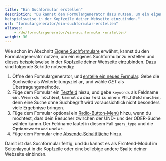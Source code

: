 ```yaml
---
title: "Ein Suchformular erstellen"
description: "Du kannst den Formulargenerator dazu nutzen, um ein eigenes Suchformular zu erstellen und dieses 
beispielsweise in der Kopfzeile deiner Webseite einzubinden."
url: "formulargenerator/ein-suchformular-erstellen"
aliases:
    - /de/formulargenerator/ein-suchformular-erstellen/
weight: 30
--- 
```


Wie schon im Abschnitt [Eigene Suchformulare](../../modulverwaltung/website-suche/#eigene-suchformulare) erwähnt, 
kannst du den Formulargenerator nutzen, um ein eigenes Suchformular zu erstellen und dieses beispielsweise in der 
Kopfzeile deiner Webseite einzubinden. Dazu sind folgende Schritte notwendig:

1. Öffne den Formulargenerator, und 
[erstelle ein neues Formular](../../formulargenerator/formulare/#formular-konfiguration). Gebe die Suchseite als 
Weiterleitungsziel an, und wähle *GET* als Übertragungsmethode.
2. Füge dem Formular ein [Textfeld](../../formulargenerator/formularfelder/#textfeld) hinzu, und gebe `keywords` als 
Feldname ein. Wenn du möchtest, kannst du das Feld zu einem Pflichtfeld machen, denn eine Suche ohne Suchbegriff wird 
voraussichtlich nicht besonders viele Ergebnisse bringen.
3. Füge dem Formular optional ein [Radio-Button-Menü](../../formulargenerator/formularfelder/#radio-button-menue) 
hinzu, wenn du möchtest, dass dein Besucher zwischen der UND- und der ODER-Suche wählen kannn. Der Feldname lautet in 
diesem Fall `query_type` und die Optionswerte `and` und `or`.
4. Füge dem Formular eine [Absende-Schaltfläche](../../formulargenerator/formularfelder/#absendefeld) hinzu.

Damit ist das Suchformular fertig, und du kannst es als Frontend-Modul im Seitenlayout in die Kopfzeile oder eine 
beliebige andere Spalte deiner Webseite einbinden.
